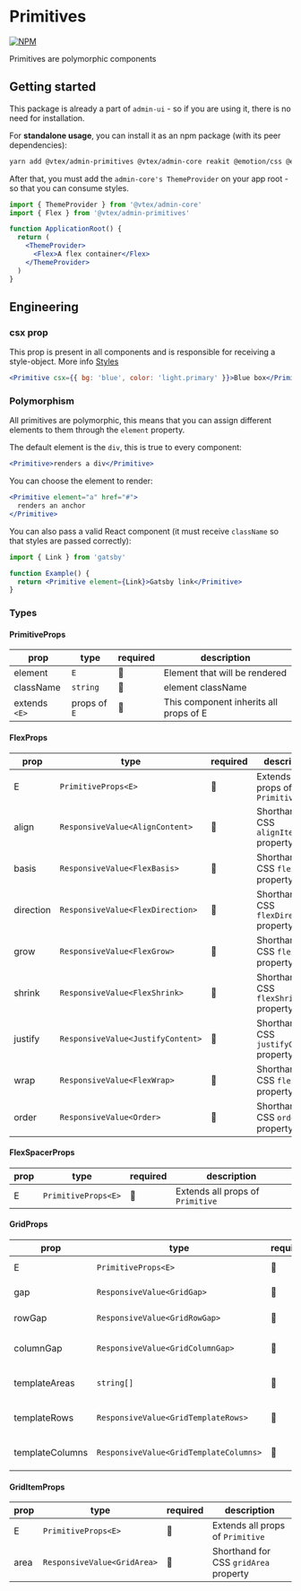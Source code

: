 # Primitives

[![NPM](https://img.shields.io/npm/v/@vtex/admin-primitives.svg)](https://www.npmjs.com/package/@vtex/admin-primitives)

Primitives are polymorphic components

## Getting started

This package is already a part of `admin-ui` - so if you are using it, there is no need for installation.

For **standalone usage**, you can install it as an npm package (with its peer dependencies):

```sh
yarn add @vtex/admin-primitives @vtex/admin-core reakit @emotion/css @emotion/react
```

After that, you must add the `admin-core's ThemeProvider` on your app root - so that you can consume styles.

```jsx
import { ThemeProvider } from '@vtex/admin-core'
import { Flex } from '@vtex/admin-primitives'

function ApplicationRoot() {
  return (
    <ThemeProvider>
      <Flex>A flex container</Flex>
    </ThemeProvider>
  )
}
```

## Engineering

### csx prop

This prop is present in all components and is responsible for receiving a style-object. More info [Styles](../styles/README.md)

```jsx
<Primitive csx={{ bg: 'blue', color: 'light.primary' }}>Blue box</Primitive>s
```

### Polymorphism

All primitives are polymorphic, this means that you can assign different elements to them through the `element` property.

The default element is the `div`, this is true to every component:

```jsx
<Primitive>renders a div</Primitive>
```

You can choose the element to render:

```jsx
<Primitive element="a" href="#">
  renders an anchor
</Primitive>
```

You can also pass a valid React component (it must receive `className` so that styles are passed correctly):

```jsx
import { Link } from 'gatsby'

function Example() {
  return <Primitive element={Link}>Gatsby link</Primitive>
}
```

### Types

#### PrimitiveProps<E>

| prop          | type         | required | description                            |
| ------------- | ------------ | -------- | -------------------------------------- |
| element       | `E`          | 🚫       | Element that will be rendered          |
| className     | `string`     | 🚫       | element className                      |
| extends `<E>` | props of `E` | 🚫       | This component inherits all props of E |

#### FlexProps<E>

| prop      | type                              | required | description                                 |
| --------- | --------------------------------- | -------- | ------------------------------------------- |
| E         | `PrimitiveProps<E>`               | 🚫       | Extends all props of `Primitive`            |
| align     | `ResponsiveValue<AlignContent>`   | 🚫       | Shorthand for CSS `alignItems` property     |
| basis     | `ResponsiveValue<FlexBasis>`      | 🚫       | Shorthand for CSS `flexbasis` property      |
| direction | `ResponsiveValue<FlexDirection>`  | 🚫       | Shorthand for CSS `flexDirection` property  |
| grow      | `ResponsiveValue<FlexGrow>`       | 🚫       | Shorthand for CSS `flexGrow` property       |
| shrink    | `ResponsiveValue<FlexShrink>`     | 🚫       | Shorthand for CSS `flexShrink` property     |
| justify   | `ResponsiveValue<JustifyContent>` | 🚫       | Shorthand for CSS `justifyContent` property |
| wrap      | `ResponsiveValue<FlexWrap>`       | 🚫       | Shorthand for CSS `flexWrap` property       |
| order     | `ResponsiveValue<Order>`          | 🚫       | Shorthand for CSS `order` property          |

#### FlexSpacerProps<E>

| prop | type                | required | description                      |
| ---- | ------------------- | -------- | -------------------------------- |
| E    | `PrimitiveProps<E>` | 🚫       | Extends all props of `Primitive` |

#### GridProps<E>

| prop            | type                                   | required | description                                      |
| --------------- | -------------------------------------- | -------- | ------------------------------------------------ |
| E               | `PrimitiveProps<E>`                    | 🚫       | Extends all props of `Primitive`                 |
| gap             | `ResponsiveValue<GridGap>`             | 🚫       | Shorthand for CSS `gridGap` property             |
| rowGap          | `ResponsiveValue<GridRowGap>`          | 🚫       | Shorthand for CSS `gridRowGap` property          |
| columnGap       | `ResponsiveValue<GridColumnGap>`       | 🚫       | Shorthand for CSS `gridColumnGap` property       |
| templateAreas   | `string[]`                             | 🚫       | Shorthand for CSS `gridTemplateAreas` property   |
| templateRows    | `ResponsiveValue<GridTemplateRows>`    | 🚫       | Shorthand for CSS `gridTemplateRows` property    |
| templateColumns | `ResponsiveValue<GridTemplateColumns>` | 🚫       | Shorthand for CSS `gridTemplateColumns` property |

#### GridItemProps<E>

| prop | type                        | required | description                           |
| ---- | --------------------------- | -------- | ------------------------------------- |
| E    | `PrimitiveProps<E>`         | 🚫       | Extends all props of `Primitive`      |
| area | `ResponsiveValue<GridArea>` | 🚫       | Shorthand for CSS `gridArea` property |
